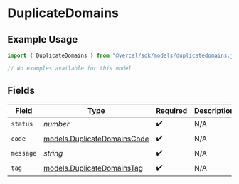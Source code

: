 # DuplicateDomains

## Example Usage

```typescript
import { DuplicateDomains } from "@vercel/sdk/models/duplicatedomains.js";

// No examples available for this model
```

## Fields

| Field                                                            | Type                                                             | Required                                                         | Description                                                      |
| ---------------------------------------------------------------- | ---------------------------------------------------------------- | ---------------------------------------------------------------- | ---------------------------------------------------------------- |
| `status`                                                         | *number*                                                         | :heavy_check_mark:                                               | N/A                                                              |
| `code`                                                           | [models.DuplicateDomainsCode](../models/duplicatedomainscode.md) | :heavy_check_mark:                                               | N/A                                                              |
| `message`                                                        | *string*                                                         | :heavy_check_mark:                                               | N/A                                                              |
| `tag`                                                            | [models.DuplicateDomainsTag](../models/duplicatedomainstag.md)   | :heavy_check_mark:                                               | N/A                                                              |